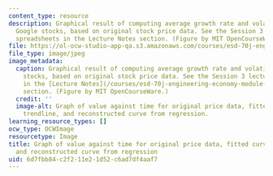 ```yaml
---
content_type: resource
description: Graphical result of computing average growth rate and volatility for
  Google stocks, based on original stock price data. See the Session 3 lecture and
  spreadsheets in the Lecture Notes section. (Figure by MIT OpenCourseWare.)
file: https://ol-ocw-studio-app-qa.s3.amazonaws.com/courses/esd-70j-engineering-economy-module-fall-2009/6d7fbb84c2f211e21d52c6ad7df4aaf7_esd-70jf09.jpg
file_type: image/jpeg
image_metadata:
  caption: Graphical result of computing average growth rate and volatility for Google
    stocks, based on original stock price data. See the Session 3 lecture and spreadsheets
    in the [Lecture Notes](/courses/esd-70j-engineering-economy-module-fall-2009/pages/lecture-notes)
    section. (Figure by MIT OpenCourseWare.)
  credit: ''
  image-alt: Graph of value against time for original price data, fitted curve from
    trendline, and reconstructed curve from regression.
learning_resource_types: []
ocw_type: OCWImage
resourcetype: Image
title: Graph of value against time for original price data, fitted curve from trendline,
  and reconstructed curve from regression
uid: 6d7fbb84-c2f2-11e2-1d52-c6ad7df4aaf7
---
```

